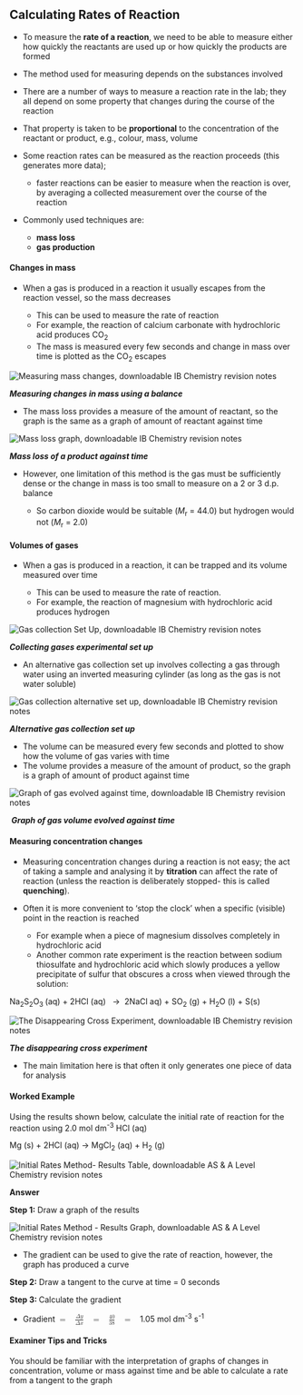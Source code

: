 Calculating Rates of Reaction
-----------------------------

* To measure the <b>rate of a reaction</b>, we need to be able to measure either how quickly the reactants are used up or how quickly the products are formed
* The method used for measuring depends on the substances involved
* There are a number of ways to measure a reaction rate in the lab; they all depend on some property that changes during the course of the reaction
* That property is taken to be <b>proportional</b> to the concentration of the reactant or product, e.g., colour, mass, volume
* Some reaction rates can be measured as the reaction proceeds (this generates more data);

  + faster reactions can be easier to measure when the reaction is over, by averaging a collected measurement over the course of the reaction
* Commonly used techniques are:

  + <b>mass loss</b>
  + <b>gas production</b>

#### Changes in mass

* When a gas is produced in a reaction it usually escapes from the reaction vessel, so the mass decreases

  + This can be used to measure the rate of reaction
  + For example, the reaction of calcium carbonate with hydrochloric acid produces CO<sub>2</sub>
  + The mass is measured every few seconds and change in mass over time is plotted as the CO<sub>2</sub> escapes

![Measuring mass changes, downloadable IB Chemistry revision notes](6.1.3-Measuring-mass-changes.png)

<i><b>Measuring changes in mass using a balance</b></i>

* The mass loss provides a measure of the amount of reactant, so the graph is the same as a graph of amount of reactant against time

![Mass loss graph, downloadable IB Chemistry revision notes](6.1.3-Mass-loss-graph.png)

<i><b>Mass loss of a product against time</b></i>

* However, one limitation of this method is the gas must be sufficiently dense or the change in mass is too small to measure on a 2 or 3 d.p. balance

  + So carbon dioxide would be suitable (<i>M</i><sub>r</sub> = 44.0) but hydrogen would not (<i>M</i><sub>r</sub> = 2.0)

#### Volumes of gases

* When a gas is produced in a reaction, it can be trapped and its volume measured over time

  + This can be used to measure the rate of reaction.
  + For example, the reaction of magnesium with hydrochloric acid produces hydrogen

![Gas collection Set Up, downloadable IB Chemistry revision notes](6.1.3-Gas-collection-Set-Up.png)

<i><b>Collecting gases experimental set up</b></i>

* An alternative gas collection set up involves collecting a gas through water using an inverted measuring cylinder (as long as the gas is not water soluble)

![Gas collection alternative set up, downloadable IB Chemistry revision notes](6.1.3-Gas-collection-alternative-set-up.png)

<i><b>Alternative gas collection set up</b></i>

* The volume can be measured every few seconds and plotted to show how the volume of gas varies with time
* The volume provides a measure of the amount of product, so the graph is a graph of amount of product against time

![Graph of gas evolved against time, downloadable IB Chemistry revision notes](6.1.3-Graph-of-gas-evolved-against-time.png)

<i><b> Graph of gas volume evolved against time</b></i>

#### Measuring concentration changes

* Measuring concentration changes during a reaction is not easy; the act of taking a sample and analysing it by <b>titration</b> can affect the rate of reaction (unless the reaction is deliberately stopped- this is called <b>quenching</b>).
* Often it is more convenient to ‘stop the clock’ when a specific (visible) point in the reaction is reached

  + For example when a piece of magnesium dissolves completely in hydrochloric acid
  + Another common rate experiment is the reaction between sodium thiosulfate and hydrochloric acid which slowly produces a yellow precipitate of sulfur that obscures a cross when viewed through the solution:

Na<sub>2</sub>S<sub>2</sub>O<sub>3 </sub>(aq) + 2HCl (aq)   →  2NaCl aq) + SO<sub>2</sub> (g) + H<sub>2</sub>O (l) + S(s)

![The Disappearing Cross Experiment, downloadable IB Chemistry revision notes](6.1.3-The-Disappearing-Cross-Experiment.png)

<i><b>The disappearing cross experiment</b></i>

* The main limitation here is that often it only generates one piece of data for analysis

#### Worked Example

Using the results shown below, calculate the initial rate of reaction for the reaction using 2.0 mol dm<sup>-3</sup> HCl (aq)

Mg (s) + 2HCl (aq) → MgCl<sub>2</sub> (aq) + H<sub>2</sub> (g)

![Initial Rates Method- Results Table, downloadable AS & A Level Chemistry revision notes](8.1.1-Initial-Rates-Method-Results-Table.png)

<b>Answer</b>

<b>Step 1:</b> Draw a graph of the results

![Initial Rates Method - Results Graph, downloadable AS & A Level Chemistry revision notes](8.1.1-Initial-Rates-Method-Results-Graph.png)

* The gradient can be used to give the rate of reaction, however, the graph has produced a curve

<b>Step 2:</b> Draw a tangent to the curve at time = 0 seconds

<b>Step 3: </b>Calculate the gradient

* Gradient <math><semantics><mrow><mo>=</mo><mo> </mo><mfrac><mrow><mi>Δ</mi><mi>y</mi></mrow><mrow><mi>Δ</mi><mi>x</mi></mrow></mfrac><mo> </mo><mo>=</mo><mo> </mo><mfrac><mn>40</mn><mn>38</mn></mfrac><mo> </mo><mo>=</mo><mo> </mo></mrow><annotation>{"language":"en","fontFamily":"Times New Roman","fontSize":"18"}</annotation></semantics></math>1.05 mol dm<sup>-3</sup> s<sup>-1</sup>

#### Examiner Tips and Tricks

You should be familiar with the interpretation of graphs of changes in concentration, volume or mass against time and be able to calculate a rate from a tangent to the graph